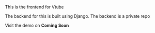 <!-- Adding extra option in sorting comments which were cancelled-->
<!-- Adding extra option in sorting comments -->

This is the frontend for Vtube

The backend for this is built using Django. The backend is a private repo

Visit the demo on **Coming Soon**
